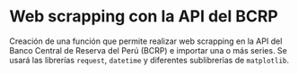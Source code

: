 # Web scrapping con la API del BCRP
Creación de una función que permite realizar web scrapping en la API del Banco Central de Reserva del Perú (BCRP) e importar una o más series. Se usará las librerías `request`, `datetime` y diferentes sublibrerías de `matplotlib`.
